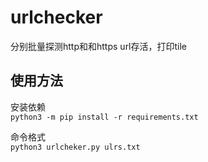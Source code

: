 # urlchecker
分别批量探测http和和https url存活，打印tile

## 使用方法
安装依赖  
`python3 -m pip install -r requirements.txt`

命令格式  
`python3 urlcheker.py ulrs.txt`
